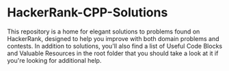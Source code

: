 # HackerRank-CPP-Solutions
This repository is a home for elegant solutions to problems found on HackerRank, designed to help you improve with both domain problems and contests. In addition to solutions, you'll also find a list of Useful Code Blocks and Valuable Resources in the root folder that you should take a look at it if you're looking for additional help.
